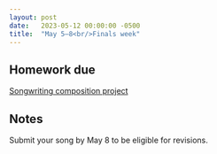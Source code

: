 ```yaml
---
layout: post
date:   2023-05-12 00:00:00 -0500
title:  "May 5–8<br/>Finals week"
---
```


## Homework due

[Songwriting composition project](https://gmuedu-my.sharepoint.com/:b:/g/personal/mlavengo_gmu_edu/Ecu9DjxumaJHlsIwz8b-Pl4BVglynGzMpofEH-p44X7Zdg?e=yj2nXD)

## Notes

Submit your song by May 8 to be eligible for revisions. 